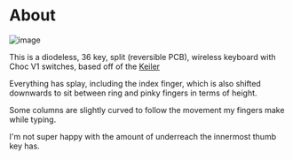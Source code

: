# About
![image](https://github.com/user-attachments/assets/4ebb4365-0c4c-410d-bb8d-f49b61fc1d8d)

This is a diodeless, 36 key, split (reversible PCB), wireless keyboard with Choc V1 switches, based off of the [Keiler](https://github.com/jonathanforking/Keiler) 

Everything has splay, including the index finger, which is also shifted downwards to sit between ring and pinky fingers in terms of height.

Some columns are slightly curved to follow the movement my fingers make while typing.

I'm not super happy with the amount of underreach the innermost thumb key has.


